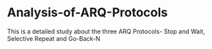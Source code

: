 # Analysis-of-ARQ-Protocols
This is a detailed study about the three ARQ Protocols- Stop and Wait, Selective Repeat and Go-Back-N
